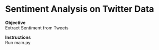 # Sentiment Analysis on Twitter Data

**Objective**<br>
Extract Sentiment from Tweets

**Instructions**<br>
Run main.py

